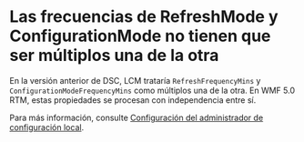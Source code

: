 # <a name="frequencies-for-refreshmode-and-configurationmode-dont-need-to-be-multiples-of-each-other"></a>Las frecuencias de RefreshMode y ConfigurationMode no tienen que ser múltiplos una de la otra

En la versión anterior de DSC, LCM trataría `RefreshFrequencyMins` y `ConfigurationModeFrequencyMins` como múltiplos una de la otra. En WMF 5.0 RTM, estas propiedades se procesan con independencia entre sí. 

Para más información, consulte [Configuración del administrador de configuración local](https://msdn.microsoft.com/powershell/dsc/metaconfig).